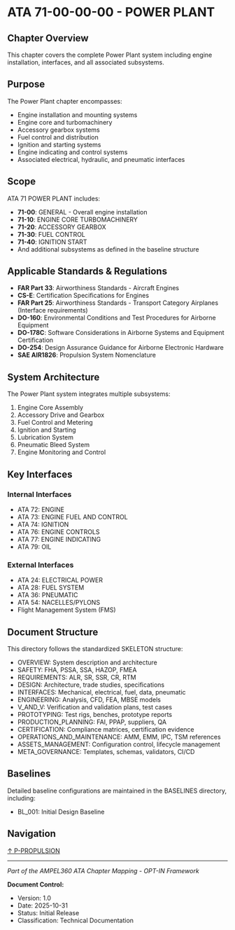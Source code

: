 # ATA 71-00-00-00 - POWER PLANT

## Chapter Overview

This chapter covers the complete Power Plant system including engine installation, interfaces, and all associated subsystems.

## Purpose

The Power Plant chapter encompasses:
- Engine installation and mounting systems
- Engine core and turbomachinery
- Accessory gearbox systems
- Fuel control and distribution
- Ignition and starting systems
- Engine indicating and control systems
- Associated electrical, hydraulic, and pneumatic interfaces

## Scope

ATA 71 POWER PLANT includes:
- **71-00**: GENERAL - Overall engine installation
- **71-10**: ENGINE CORE TURBOMACHINERY
- **71-20**: ACCESSORY GEARBOX
- **71-30**: FUEL CONTROL
- **71-40**: IGNITION START
- And additional subsystems as defined in the baseline structure

## Applicable Standards & Regulations

- **FAR Part 33**: Airworthiness Standards - Aircraft Engines
- **CS-E**: Certification Specifications for Engines
- **FAR Part 25**: Airworthiness Standards - Transport Category Airplanes (Interface requirements)
- **DO-160**: Environmental Conditions and Test Procedures for Airborne Equipment
- **DO-178C**: Software Considerations in Airborne Systems and Equipment Certification
- **DO-254**: Design Assurance Guidance for Airborne Electronic Hardware
- **SAE AIR1826**: Propulsion System Nomenclature

## System Architecture

The Power Plant system integrates multiple subsystems:
1. Engine Core Assembly
2. Accessory Drive and Gearbox
3. Fuel Control and Metering
4. Ignition and Starting
5. Lubrication System
6. Pneumatic Bleed System
7. Engine Monitoring and Control

## Key Interfaces

### Internal Interfaces
- ATA 72: ENGINE
- ATA 73: ENGINE FUEL AND CONTROL
- ATA 74: IGNITION
- ATA 76: ENGINE CONTROLS
- ATA 77: ENGINE INDICATING
- ATA 79: OIL

### External Interfaces
- ATA 24: ELECTRICAL POWER
- ATA 28: FUEL SYSTEM
- ATA 36: PNEUMATIC
- ATA 54: NACELLES/PYLONS
- Flight Management System (FMS)

## Document Structure

This directory follows the standardized SKELETON structure:
- OVERVIEW: System description and architecture
- SAFETY: FHA, PSSA, SSA, HAZOP, FMEA
- REQUIREMENTS: ALR, SR, SSR, CR, RTM
- DESIGN: Architecture, trade studies, specifications
- INTERFACES: Mechanical, electrical, fuel, data, pneumatic
- ENGINEERING: Analysis, CFD, FEA, MBSE models
- V_AND_V: Verification and validation plans, test cases
- PROTOTYPING: Test rigs, benches, prototype reports
- PRODUCTION_PLANNING: FAI, PPAP, suppliers, QA
- CERTIFICATION: Compliance matrices, certification evidence
- OPERATIONS_AND_MAINTENANCE: AMM, EMM, IPC, TSM references
- ASSETS_MANAGEMENT: Configuration control, lifecycle management
- META_GOVERNANCE: Templates, schemas, validators, CI/CD

## Baselines

Detailed baseline configurations are maintained in the BASELINES directory, including:
- BL_001: Initial Design Baseline

## Navigation

[↑ P-PROPULSION](../../README.md)

---

*Part of the AMPEL360 ATA Chapter Mapping - OPT-IN Framework*

**Document Control:**
- Version: 1.0
- Date: 2025-10-31
- Status: Initial Release
- Classification: Technical Documentation
